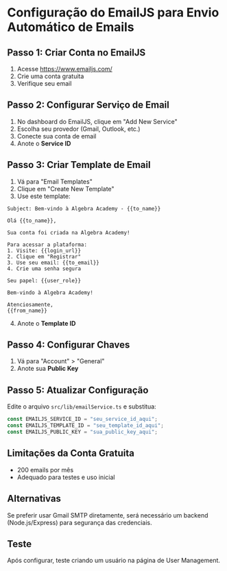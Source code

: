 # Configuração do EmailJS para Envio Automático de Emails

## Passo 1: Criar Conta no EmailJS

1. Acesse https://www.emailjs.com/
2. Crie uma conta gratuita
3. Verifique seu email

## Passo 2: Configurar Serviço de Email

1. No dashboard do EmailJS, clique em "Add New Service"
2. Escolha seu provedor (Gmail, Outlook, etc.)
3. Conecte sua conta de email
4. Anote o **Service ID**

## Passo 3: Criar Template de Email

1. Vá para "Email Templates"
2. Clique em "Create New Template"
3. Use este template:

```
Subject: Bem-vindo à Algebra Academy - {{to_name}}

Olá {{to_name}},

Sua conta foi criada na Algebra Academy!

Para acessar a plataforma:
1. Visite: {{login_url}}
2. Clique em "Registrar"
3. Use seu email: {{to_email}}
4. Crie uma senha segura

Seu papel: {{user_role}}

Bem-vindo à Algebra Academy!

Atenciosamente,
{{from_name}}
```

4. Anote o **Template ID**

## Passo 4: Configurar Chaves

1. Vá para "Account" > "General"
2. Anote sua **Public Key**

## Passo 5: Atualizar Configuração

Edite o arquivo `src/lib/emailService.ts` e substitua:

```typescript
const EMAILJS_SERVICE_ID = "seu_service_id_aqui";
const EMAILJS_TEMPLATE_ID = "seu_template_id_aqui";
const EMAILJS_PUBLIC_KEY = "sua_public_key_aqui";
```

## Limitações da Conta Gratuita

- 200 emails por mês
- Adequado para testes e uso inicial

## Alternativas

Se preferir usar Gmail SMTP diretamente, será necessário um backend (Node.js/Express) para segurança das credenciais.

## Teste

Após configurar, teste criando um usuário na página de User Management.
